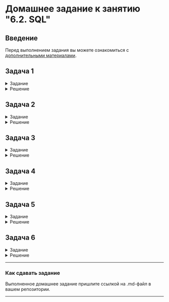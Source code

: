 # Домашнее задание к занятию "6.2. SQL"

## Введение

Перед выполнением задания вы можете ознакомиться с 
[дополнительными материалами](https://github.com/netology-code/virt-homeworks/tree/master/additional/README.md).

## Задача 1
<details>
<summary>Задание</summary>
Используя docker поднимите инстанс PostgreSQL (версию 12) c 2 volume, 
в который будут складываться данные БД и бэкапы.

Приведите получившуюся команду или docker-compose манифест.
</details>


<details>
<summary>Решение</summary>  

Подготовим манифест в файле `docker-compose.yml`
```shell
root@deb10-test50:~# cat ./docker-compose.yml
```

```yaml
version: '3.6'

volumes:
  data: {}
  backup: {}

services:

  postgres:
    image: postgres:12
    container_name: pg-sql01
    ports:
      - "0.0.0.0:5432:5432"
    volumes:
      - data:/var/lib/postgresql/data
      - backup:/media/postgresql/backup
    environment:
      POSTGRES_USER: "test-admin-user"
      POSTGRES_PASSWORD: "testpwd777"
      POSTGRES_DB: "test_db"
    restart: always
```

Запустим docker-compose  

```shell
root@deb10-test50:~# docker-compose up -d
```

```shell
Creating network "root_default" with the default driver
Creating volume "root_data" with default driver
Creating volume "root_backup" with default driver
Pulling postgres (postgres:12)...
12: Pulling from library/postgres
b85a868b505f: Pull complete
b53bada42f30: Pull complete
303bde9620f5: Pull complete
5c32c0c0a1b9: Pull complete
302630a57c06: Pull complete
ddfead4dfb39: Pull complete
03d9917b9309: Pull complete
4bb0d8ea11e0: Pull complete
18b4b6185066: Pull complete
9e8d0d57b0f9: Pull complete
68987ba225b7: Pull complete
297860b39beb: Pull complete
ee6b41e09bf5: Pull complete
Digest: sha256:e6ffad42c91a4d5a29257a27ac4e160c3ae7196696b37bf2e80410024ed95951
Status: Downloaded newer image for postgres:12
Creating pg-sql01 ... done
```

</details>

## Задача 2

<details>
   <summary>Задание</summary>

В БД из задачи 1: 
- создайте пользователя test-admin-user и БД test_db
- в БД test_db создайте таблицу orders и clients (спeцификация таблиц ниже)
- предоставьте привилегии на все операции пользователю test-admin-user на таблицы БД test_db
- создайте пользователя test-simple-user  
- предоставьте пользователю test-simple-user права на SELECT/INSERT/UPDATE/DELETE данных таблиц БД test_db

Таблица orders:
- id (serial primary key)
- наименование (string)
- цена (integer)

Таблица clients:
- id (serial primary key)
- фамилия (string)
- страна проживания (string, index)
- заказ (foreign key orders)

Приведите:
- итоговый список БД после выполнения пунктов выше,
- описание таблиц (describe)
- SQL-запрос для выдачи списка пользователей с правами над таблицами test_db
- список пользователей с правами над таблицами test_db
</details>


<details>
<summary>Решение</summary> 

Подключимся к `bash` внутри контейнера  

```shell
root@deb10-test50:~# docker exec -it pg-sql01 bash
root@3547d3cbfc1d:/#
```

Создадим пользователя `test-admin-user` и БД `test_db`  

```shell
root@3547d3cbfc1d:/# export PGPASSWORD=testpwd777 && psql -h localhost -U test-admin-user test_db
psql (12.11 (Debian 12.11-1.pgdg110+1))
Type "help" for help.

test_db=#
```
Создадим указанные в задании таблицы и пользователей и назначим им права:  

```jql
CREATE TABLE orders (
    id SERIAL,
    наименование VARCHAR, 
    цена INTEGER,
    PRIMARY KEY (id)
);

CREATE TABLE clients (
    id SERIAL,
    фамилия VARCHAR,
    "страна проживания" VARCHAR, 
    заказ INTEGER,
    PRIMARY KEY (id),
    CONSTRAINT fk_заказ  
    FOREIGN KEY(заказ)  
    REFERENCES orders(id)  
);

CREATE INDEX ON clients("страна проживания");

GRANT ALL ON TABLE orders, clients TO "test-admin-user";

CREATE USER "test-simple-user" WITH PASSWORD 'netology';

GRANT CONNECT ON DATABASE test_db TO "test-simple-user";
GRANT USAGE ON SCHEMA public TO "test-simple-user";
GRANT SELECT, INSERT, UPDATE, DELETE ON orders, clients TO "test-simple-user";
```

Результат выполнения

```shell
CREATE TABLE
CREATE TABLE
CREATE INDEX
GRANT
CREATE ROLE
GRANT
GRANT
GRANT
```

итоговый список БД после выполнения пунктов выше,

```commandline
test_db=# \l+
                                                                               List of databases
   Name    |      Owner      | Encoding |  Collate   |   Ctype    |            Access privileges            |  Size   | Tablespace |
                Description
-----------+-----------------+----------+------------+------------+-----------------------------------------+---------+------------+
--------------------------------------------
 postgres  | test-admin-user | UTF8     | en_US.utf8 | en_US.utf8 |                                         | 7969 kB | pg_default |
 default administrative connection database
 template0 | test-admin-user | UTF8     | en_US.utf8 | en_US.utf8 | =c/"test-admin-user"                   +| 7825 kB | pg_default |
 unmodifiable empty database
           |                 |          |            |            | "test-admin-user"=CTc/"test-admin-user" |         |            |

 template1 | test-admin-user | UTF8     | en_US.utf8 | en_US.utf8 | =c/"test-admin-user"                   +| 7825 kB | pg_default |
 default template for new databases
           |                 |          |            |            | "test-admin-user"=CTc/"test-admin-user" |         |            |

 test_db   | test-admin-user | UTF8     | en_US.utf8 | en_US.utf8 | =Tc/"test-admin-user"                  +| 8121 kB | pg_default |

           |                 |          |            |            | "test-admin-user"=CTc/"test-admin-user"+|         |            |

           |                 |          |            |            | "test-simple-user"=c/"test-admin-user"  |         |            |

(4 rows)
```

описание таблиц (describe)  

```commandline
test_db=# \d+ clients
                                                           Table "public.clients"
      Column       |       Type        | Collation | Nullable |               Default               | Storage  | Stats target | Desc
ription
-------------------+-------------------+-----------+----------+-------------------------------------+----------+--------------+-----
--------
 id                | integer           |           | not null | nextval('clients_id_seq'::regclass) | plain    |              |
 фамилия           | character varying |           |          |                                     | extended |              |
 страна проживания | character varying |           |          |                                     | extended |              |
 заказ             | integer           |           |          |                                     | plain    |              |
Indexes:
    "clients_pkey" PRIMARY KEY, btree (id)
    "clients_страна проживания_idx" btree ("страна проживания")
Foreign-key constraints:
    "fk_заказ" FOREIGN KEY ("заказ") REFERENCES orders(id)
Access method: heap

test_db=# test_db=# \d+ orders
                                                        Table "public.orders"
    Column    |       Type        | Collation | Nullable |              Default               | Storage  | Stats target | Descriptio
n
--------------+-------------------+-----------+----------+------------------------------------+----------+--------------+-----------
--
 id           | integer           |           | not null | nextval('orders_id_seq'::regclass) | plain    |              |
 наименование | character varying |           |          |                                    | extended |              |
 цена         | integer           |           |          |                                    | plain    |              |
Indexes:
    "orders_pkey" PRIMARY KEY, btree (id)
Referenced by:
    TABLE "clients" CONSTRAINT "fk_заказ" FOREIGN KEY ("заказ") REFERENCES orders(id)
Access method: heap
```

SQL-запрос для выдачи списка пользователей с правами над таблицами test_db  

```commandline
SELECT grantee, table_name, privilege_type 
  FROM information_schema.table_privileges 
  WHERE grantee in ('test-admin-user','test-simple-user')
        and table_name in ('clients','orders')
  order by 1,2,3
; 
```

список пользователей с правами над таблицами test_db  

```commandline
     grantee      | table_name | privilege_type
------------------+------------+----------------
 test-admin-user  | clients    | DELETE
 test-admin-user  | clients    | INSERT
 test-admin-user  | clients    | REFERENCES
 test-admin-user  | clients    | SELECT
 test-admin-user  | clients    | TRIGGER
 test-admin-user  | clients    | TRUNCATE
 test-admin-user  | clients    | UPDATE
 test-admin-user  | orders     | DELETE
 test-admin-user  | orders     | INSERT
 test-admin-user  | orders     | REFERENCES
 test-admin-user  | orders     | SELECT
 test-admin-user  | orders     | TRIGGER
 test-admin-user  | orders     | TRUNCATE
 test-admin-user  | orders     | UPDATE
 test-simple-user | clients    | DELETE
 test-simple-user | clients    | INSERT
 test-simple-user | clients    | SELECT
 test-simple-user | clients    | UPDATE
 test-simple-user | orders     | DELETE
 test-simple-user | orders     | INSERT
 test-simple-user | orders     | SELECT
 test-simple-user | orders     | UPDATE
(22 rows)
```

</details>  

## Задача 3

<details>
   <summary>Задание</summary>

Используя SQL синтаксис - наполните таблицы следующими тестовыми данными:

Таблица orders

|Наименование|цена|
|------------|----|
|Шоколад| 10 |
|Принтер| 3000 |
|Книга| 500 |
|Монитор| 7000|
|Гитара| 4000|

Таблица clients

|ФИО|Страна проживания|
|------------|----|
|Иванов Иван Иванович| USA |
|Петров Петр Петрович| Canada |
|Иоганн Себастьян Бах| Japan |
|Ронни Джеймс Дио| Russia|
|Ritchie Blackmore| Russia|

Используя SQL синтаксис:
- вычислите количество записей для каждой таблицы 
- приведите в ответе:
    - запросы 
    - результаты их выполнения.
</details>

<details>
<summary>Решение</summary>  

Используя SQL синтаксис - наполните таблицы ... тестовыми данными:

Запрос к `orders`
```commandline
INSERT INTO orders 
   VALUES 
     (1, 'Шоколад', 10), 
	 (2, 'Принтер', 3000), 
	 (3, 'Книга', 500), 
	 (4, 'Монитор', 7000), 
	 (5, 'Гитара', 4000)
;
```

Результат выполнения  

```commandline
test_db=# INSERT INTO orders
   VALUES
     (1, 'Шоколад', 10),
         (2, 'Принтер', 3000),
         (3, 'Книга', 500),
         (4, 'Монитор', 7000),
         (5, 'Гитара', 4000)
;
INSERT 0 5
```

Запрос к `clients`

```commandline
INSERT INTO clients 
   VALUES 
    (1, 'Иванов Иван Иванович', 'USA'), 
	(2, 'Петров Петр Петрович', 'Canada'), 
	(3, 'Иоганн Себастьян Бах', 'Japan'), 
	(4, 'Ронни Джеймс Дио', 'Russia'), 
	(5, 'Ritchie Blackmore', 'Russia')
;
```

Результат выполнения  

```commandline
test_db=# INSERT INTO clients
   VALUES
    (1, 'Иванов Иван Иванович', 'USA'),
        (2, 'Петров Петр Петрович', 'Canada'),
        (3, 'Иоганн Себастьян Бах', 'Japan'),
        (4, 'Ронни Джеймс Дио', 'Russia'),
        (5, 'Ritchie Blackmore', 'Russia')
;
INSERT 0 5
```
Количество записей для каждой таблицы

```commandline
test_db=# SELECT * FROM orders;
 id | наименование | цена
----+--------------+------
  1 | Шоколад      |   10
  2 | Принтер      | 3000
  3 | Книга        |  500
  4 | Монитор      | 7000
  5 | Гитара       | 4000
(5 rows)

test_db=# SELECT count(1) FROM orders;
 count
-------
     5
(1 row)
```

```commandline
test_db=# SELECT * FROM clients;
 id |       фамилия        | страна проживания | заказ
----+----------------------+-------------------+-------
  1 | Иванов Иван Иванович | USA               |
  2 | Петров Петр Петрович | Canada            |
  3 | Иоганн Себастьян Бах | Japan             |
  4 | Ронни Джеймс Дио     | Russia            |
  5 | Ritchie Blackmore    | Russia            |
(5 rows)

test_db=# SELECT count(1) FROM clients;
 count
-------
     5
(1 row)
```

</details>

## Задача 4

<details>
   <summary>Задание</summary>

Часть пользователей из таблицы clients решили оформить заказы из таблицы orders.

Используя foreign keys свяжите записи из таблиц, согласно таблице:

|ФИО|Заказ|
|------------|----|
|Иванов Иван Иванович| Книга |
|Петров Петр Петрович| Монитор |
|Иоганн Себастьян Бах| Гитара |

Приведите SQL-запросы для выполнения данных операций.

Приведите SQL-запрос для выдачи всех пользователей, которые совершили заказ, а также вывод данного запроса.
 
Подсказк - используйте директиву `UPDATE`.
</details>


<details>
<summary>Решение</summary>  

Запрос

```commandline
UPDATE clients 
    SET "заказ" = (SELECT id FROM orders WHERE "наименование"='Книга') 
    WHERE "фамилия"='Иванов Иван Иванович';
UPDATE clients 
    SET "заказ" = (SELECT id FROM orders WHERE "наименование"='Монитор')
    WHERE "фамилия"='Петров Петр Петрович';
UPDATE clients 
    SET "заказ" = (SELECT id FROM orders WHERE "наименование"='Гитара')
    WHERE "фамилия"='Иоганн Себастьян Бах';
```

Результат выполнения  

```commandline
test_db=# UPDATE clients
    SET "заказ" = (SELECT id FROM orders WHERE "наименование"='Книга')
    WHERE "фамилия"='Иванов Иван Иванович';
UPDATE clients
    SET "заказ" = (SELECT id FROM orders WHERE "наименование"='Монитор')
    WHERE "фамилия"='Петров Петр Петрович';
UPDATE clients
    SET "заказ" = (SELECT id FROM orders WHERE "наименование"='Гитара')
    WHERE "фамилия"='Иоганн Себастьян Бах';
UPDATE 1
UPDATE 1
UPDATE 1
```

Запрос для выдачи всех пользователей, которые совершили заказ

```commandline
SELECT c.* FROM clients c JOIN orders o ON c.заказ = o.id;
```

Результат

```commandline
test_db=# SELECT c.* FROM clients c JOIN orders o ON c.заказ = o.id;
 id |       фамилия        | страна проживания | заказ
----+----------------------+-------------------+-------
  1 | Иванов Иван Иванович | USA               |     3
  2 | Петров Петр Петрович | Canada            |     4
  3 | Иоганн Себастьян Бах | Japan             |     5
(3 rows)

```

</details> 


## Задача 5

<details>
   <summary>Задание</summary>

Получите полную информацию по выполнению запроса выдачи всех пользователей из задачи 4 
(используя директиву EXPLAIN).

Приведите получившийся результат и объясните что значат полученные значения.
</details>


<details>
<summary>Решение</summary>  

Запрос  

```commandline
EXPLAIN SELECT c.* FROM clients c JOIN orders o ON c.заказ = o.id;
```
Результат выполнения  

```commandline
test_db=# EXPLAIN SELECT c.* FROM clients c JOIN orders o ON c.заказ = o.id;
                               QUERY PLAN
------------------------------------------------------------------------
 Hash Join  (cost=37.00..57.24 rows=810 width=72)
   Hash Cond: (c."заказ" = o.id)
   ->  Seq Scan on clients c  (cost=0.00..18.10 rows=810 width=72)
   ->  Hash  (cost=22.00..22.00 rows=1200 width=4)
         ->  Seq Scan on orders o  (cost=0.00..22.00 rows=1200 width=4)
(5 rows)
```
Интерпретация:
* `Seq Scan on orders o` - Последовательно прочитана `orders`  
* `Hash` - Произведено хэширование  
* `Seq Scan on clients c` - Последовательно прочитана `clients`  
* `Hash Cond: (c."заказ" = o.id)` - Произведено хэширование строк с истинным значением `c."заказ" = o.id`  
* `Hash Join...` - объединение строк в результирующую таблицу.  

</details> 


## Задача 6

<details>
   <summary>Задание</summary>

Создайте бэкап БД test_db и поместите его в volume, предназначенный для бэкапов (см. Задачу 1).

Остановите контейнер с PostgreSQL (но не удаляйте volumes).

Поднимите новый пустой контейнер с PostgreSQL.

Восстановите БД test_db в новом контейнере.

Приведите список операций, который вы применяли для бэкапа данных и восстановления. 
</details>


<details>
<summary>Решение</summary>  

Создайте бэкап БД test_db и поместите его в volume, предназначенный для бэкапов  

```commandline
root@3547d3cbfc1d:/# export PGPASSWORD=testpwd777 && pg_dumpall -h localhost -U test-admin-user > /media/postgresql/backup/test_db.sql                                                                                                       root@3547d3cbfc1d:/#
root@3547d3cbfc1d:/# ls /media/postgresql/backup/
test_db.sql
root@3547d3cbfc1d:/#
root@3547d3cbfc1d:/# exit
exit
```

Остановите контейнер с PostgreSQL (но не удаляйте volumes).  

```commandline
root@deb10-test50:~# docker-compose stop
Stopping pg-sql01 ... done
root@deb10-test50:~#
root@deb10-test50:~# docker ps -a
CONTAINER ID   IMAGE         COMMAND                  CREATED             STATUS                     PORTS     NAMES
3547d3cbfc1d   postgres:12   "docker-entrypoint.s…"   About an hour ago   Exited (0) 7 seconds ago             pg-sql01
dbed7f5c74fb   hello-world   "/hello"                 5 hours ago         Exited (0) 5 hours ago               priceless_bassi
root@deb10-test50:~#
```

Поднимите новый пустой контейнер с PostgreSQL (`pg-sql02`).

```commandline
root@deb10-test50:~# docker run --rm -d -e POSTGRES_USER=test-admin-user \
>     -e POSTGRES_PASSWORD=testpwd777 \
> -e POSTGRES_DB=test_db \
> -v root_backup:/media/postgresql/backup --name pg-sql02 postgres:12
8ab1180a848630e23475a4c82f58a84ae1654b83880ead81d9c9e94d90e6a98f
root@deb10-test50:~#
root@deb10-test50:~# docker ps -a
CONTAINER ID   IMAGE         COMMAND                  CREATED             STATUS                      PORTS      NAMES
8ab1180a8486   postgres:12   "docker-entrypoint.s…"   8 seconds ago       Up 7 seconds                5432/tcp   pg-sql02
3547d3cbfc1d   postgres:12   "docker-entrypoint.s…"   About an hour ago   Exited (0) 29 seconds ago              pg-sql01
dbed7f5c74fb   hello-world   "/hello"                 5 hours ago         Exited (0) 5 hours ago                 priceless_bassi
root@deb10-test50:~#
```

Восстановите БД test_db в новом контейнере.  

```commandline
root@deb10-test50:~# docker exec -it pg-sql02 bash
root@8ab1180a8486:/#
root@8ab1180a8486:/# ls /media/postgresql/backup/
test_db.sql
root@8ab1180a8486:/# export PGPASSWORD=testpwd777 && psql -h localhost -U test-admin-user -f /media/postgresql/backup/test_db.sql test_db
SET
SET
SET
psql:/media/postgresql/backup/test_db.sql:14: ERROR:  role "test-admin-user" already exists
ALTER ROLE
CREATE ROLE
ALTER ROLE
You are now connected to database "template1" as user "test-admin-user".
SET
SET
SET
SET
SET
 set_config
------------

(1 row)

SET
SET
SET
SET
You are now connected to database "postgres" as user "test-admin-user".
SET
SET
SET
SET
SET
 set_config
------------

(1 row)

SET
SET
SET
SET
SET
SET
SET
SET
SET
 set_config
------------

(1 row)

SET
SET
SET
SET
psql:/media/postgresql/backup/test_db.sql:110: ERROR:  database "test_db" already exists
ALTER DATABASE
You are now connected to database "test_db" as user "test-admin-user".
SET
SET
SET
SET
SET
 set_config
------------

(1 row)

SET
SET
SET
SET
SET
SET
CREATE TABLE
ALTER TABLE
CREATE SEQUENCE
ALTER TABLE
ALTER SEQUENCE
CREATE TABLE
ALTER TABLE
CREATE SEQUENCE
ALTER TABLE
ALTER SEQUENCE
ALTER TABLE
ALTER TABLE
COPY 5
COPY 5
 setval
--------
      1
(1 row)

 setval
--------
      1
(1 row)

ALTER TABLE
ALTER TABLE
CREATE INDEX
ALTER TABLE
GRANT
GRANT
GRANT
GRANT
root@8ab1180a8486:/#
```

Пользователи и таблицы в базе в новом контейнере  

```commandline
root@8ab1180a8486:/# psql -h localhost -U test-admin-user test_db
psql (12.11 (Debian 12.11-1.pgdg110+1))
Type "help" for help.

test_db=# \l+
                                                                               List of databases
   Name    |      Owner      | Encoding |  Collate   |   Ctype    |            Access privileges            |  Size   | Tablespace |                Description
-----------+-----------------+----------+------------+------------+-----------------------------------------+---------+------------+--------------------------------------------
 postgres  | test-admin-user | UTF8     | en_US.utf8 | en_US.utf8 |                                         | 7969 kB | pg_default | default administrative connection database
 template0 | test-admin-user | UTF8     | en_US.utf8 | en_US.utf8 | =c/"test-admin-user"                   +| 7825 kB | pg_default | unmodifiable empty database
           |                 |          |            |            | "test-admin-user"=CTc/"test-admin-user" |         |            |
 template1 | test-admin-user | UTF8     | en_US.utf8 | en_US.utf8 | =c/"test-admin-user"                   +| 7969 kB | pg_default | default template for new databases
           |                 |          |            |            | "test-admin-user"=CTc/"test-admin-user" |         |            |
 test_db   | test-admin-user | UTF8     | en_US.utf8 | en_US.utf8 | =Tc/"test-admin-user"                  +| 8161 kB | pg_default |
           |                 |          |            |            | "test-admin-user"=CTc/"test-admin-user"+|         |            |
           |                 |          |            |            | "test-simple-user"=c/"test-admin-user"  |         |            |
(4 rows)

test_db=#
test_db=# \d clients
                                       Table "public.clients"
      Column       |       Type        | Collation | Nullable |               Default
-------------------+-------------------+-----------+----------+-------------------------------------
 id                | integer           |           | not null | nextval('clients_id_seq'::regclass)
 фамилия           | character varying |           |          |
 страна проживания | character varying |           |          |
 заказ             | integer           |           |          |
Indexes:
    "clients_pkey" PRIMARY KEY, btree (id)
    "clients_страна проживания_idx" btree ("страна проживания")
Foreign-key constraints:
    "fk_заказ" FOREIGN KEY ("заказ") REFERENCES orders(id)

test_db=#
test_db=# \d orders
                                    Table "public.orders"
    Column    |       Type        | Collation | Nullable |              Default
--------------+-------------------+-----------+----------+------------------------------------
 id           | integer           |           | not null | nextval('orders_id_seq'::regclass)
 наименование | character varying |           |          |
 цена         | integer           |           |          |
Indexes:
    "orders_pkey" PRIMARY KEY, btree (id)
Referenced by:
    TABLE "clients" CONSTRAINT "fk_заказ" FOREIGN KEY ("заказ") REFERENCES orders(id)

```

</details>


---

### Как cдавать задание

Выполненное домашнее задание пришлите ссылкой на .md-файл в вашем репозитории.

---
